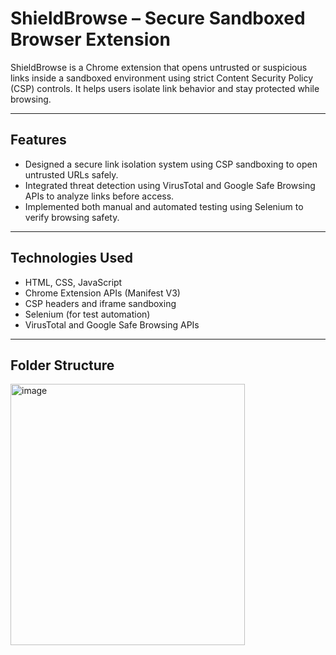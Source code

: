 # ShieldBrowse – Secure Sandboxed Browser Extension

ShieldBrowse is a Chrome extension that opens untrusted or suspicious links inside a sandboxed environment using strict Content Security Policy (CSP) controls. It helps users isolate link behavior and stay protected while browsing.

---

## Features

- Designed a secure link isolation system using CSP sandboxing to open untrusted URLs safely.
- Integrated threat detection using VirusTotal and Google Safe Browsing APIs to analyze links before access.
- Implemented both manual and automated testing using Selenium to verify browsing safety.

---

## Technologies Used

- HTML, CSS, JavaScript
- Chrome Extension APIs (Manifest V3)
- CSP headers and iframe sandboxing
- Selenium (for test automation)
- VirusTotal and Google Safe Browsing APIs

---

## Folder Structure

<img width="375" height="418" alt="image" src="https://github.com/user-attachments/assets/ef10f7f0-ad9a-4a9f-8a4b-4af64f6ba681" />
